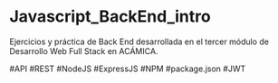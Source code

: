 # Javascript_BackEnd_intro

Ejercicios y práctica de Back End desarrollada en el tercer módulo de Desarrollo Web Full Stack en ACÁMICA.

#API #REST #NodeJS #ExpressJS #NPM #package.json #JWT
